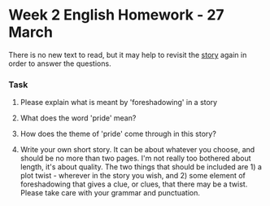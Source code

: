 # Week 2 English Homework - 27 March

There is no new text to read, but it may help to revisit the [story](https://faculty.ksu.edu.sa/sites/default/files/the_diamond_necklace.pdf) again in order to answer the questions.

### Task

1. Please explain what is meant by 'foreshadowing' in a story

2. What does the word 'pride' mean?

3. How does the theme of 'pride' come through in this story?

4. Write your own short story. It can be about whatever you choose, and should be no more than two pages. I'm not really too bothered about length, it's about quality. The two things that should be included are 1) a plot twist - wherever in the story you wish, and 2) some element of foreshadowing that gives a clue, or clues, that there may be a twist. Please take care with your grammar and punctuation.